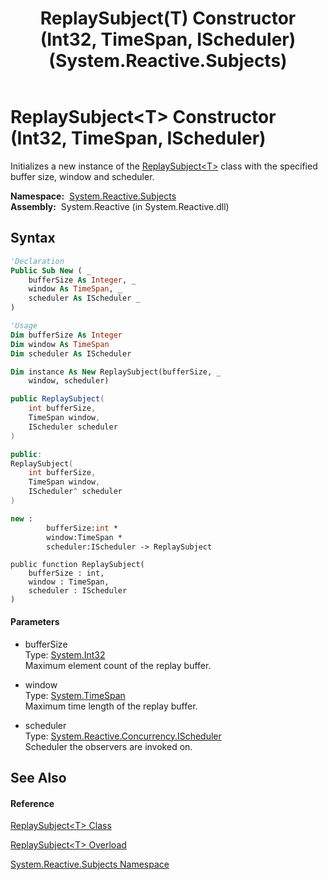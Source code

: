 ﻿---
title: ReplaySubject(T) Constructor (Int32, TimeSpan, IScheduler) (System.Reactive.Subjects)
TOCTitle: ReplaySubject(T) Constructor (Int32, TimeSpan, IScheduler)
ms:assetid: M:System.Reactive.Subjects.ReplaySubject`1.#ctor(System.Int32,System.TimeSpan,System.Reactive.Concurrency.IScheduler)
ms:mtpsurl: https://msdn.microsoft.com/en-us/library/Hh229730(v=VS.103)
ms:contentKeyID: 36069401
ms.date: 06/28/2011
mtps_version: v=VS.103
dev_langs:
- vb
- csharp
- c++
- fsharp
- jscript
---

# ReplaySubject\<T\> Constructor (Int32, TimeSpan, IScheduler)

Initializes a new instance of the [ReplaySubject\<T\>](hh211810\(v=vs.103\).md) class with the specified buffer size, window and scheduler.

**Namespace:**  [System.Reactive.Subjects](hh211639\(v=vs.103\).md)  
**Assembly:**  System.Reactive (in System.Reactive.dll)

## Syntax

``` vb
'Declaration
Public Sub New ( _
    bufferSize As Integer, _
    window As TimeSpan, _
    scheduler As IScheduler _
)
```

``` vb
'Usage
Dim bufferSize As Integer
Dim window As TimeSpan
Dim scheduler As IScheduler

Dim instance As New ReplaySubject(bufferSize, _
    window, scheduler)
```

``` csharp
public ReplaySubject(
    int bufferSize,
    TimeSpan window,
    IScheduler scheduler
)
```

``` c++
public:
ReplaySubject(
    int bufferSize, 
    TimeSpan window, 
    IScheduler^ scheduler
)
```

``` fsharp
new : 
        bufferSize:int * 
        window:TimeSpan * 
        scheduler:IScheduler -> ReplaySubject
```

``` jscript
public function ReplaySubject(
    bufferSize : int, 
    window : TimeSpan, 
    scheduler : IScheduler
)
```

#### Parameters

  - bufferSize  
    Type: [System.Int32](https://msdn.microsoft.com/en-us/library/td2s409d)  
    Maximum element count of the replay buffer.  

<!-- end list -->

  - window  
    Type: [System.TimeSpan](https://msdn.microsoft.com/en-us/library/269ew577)  
    Maximum time length of the replay buffer.  

<!-- end list -->

  - scheduler  
    Type: [System.Reactive.Concurrency.IScheduler](hh229149\(v=vs.103\).md)  
    Scheduler the observers are invoked on.  

## See Also

#### Reference

[ReplaySubject\<T\> Class](hh211810\(v=vs.103\).md)

[ReplaySubject\<T\> Overload](hh211817\(v=vs.103\).md)

[System.Reactive.Subjects Namespace](hh211639\(v=vs.103\).md)

